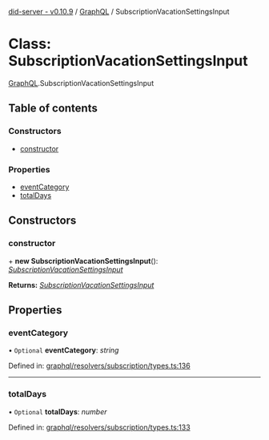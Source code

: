 [did-server - v0.10.9](../README.md) / [GraphQL](../modules/graphql.md) / SubscriptionVacationSettingsInput

# Class: SubscriptionVacationSettingsInput

[GraphQL](../modules/graphql.md).SubscriptionVacationSettingsInput

## Table of contents

### Constructors

- [constructor](graphql.subscriptionvacationsettingsinput.md#constructor)

### Properties

- [eventCategory](graphql.subscriptionvacationsettingsinput.md#eventcategory)
- [totalDays](graphql.subscriptionvacationsettingsinput.md#totaldays)

## Constructors

### constructor

\+ **new SubscriptionVacationSettingsInput**(): [*SubscriptionVacationSettingsInput*](graphql.subscriptionvacationsettingsinput.md)

**Returns:** [*SubscriptionVacationSettingsInput*](graphql.subscriptionvacationsettingsinput.md)

## Properties

### eventCategory

• `Optional` **eventCategory**: *string*

Defined in: [graphql/resolvers/subscription/types.ts:136](https://github.com/Puzzlepart/did/blob/dev/server/graphql/resolvers/subscription/types.ts#L136)

___

### totalDays

• `Optional` **totalDays**: *number*

Defined in: [graphql/resolvers/subscription/types.ts:133](https://github.com/Puzzlepart/did/blob/dev/server/graphql/resolvers/subscription/types.ts#L133)
